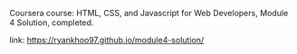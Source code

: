 Coursera course: HTML, CSS, and Javascript for Web Developers, Module 4 Solution, completed.

link: https://ryankhoo97.github.io/module4-solution/
